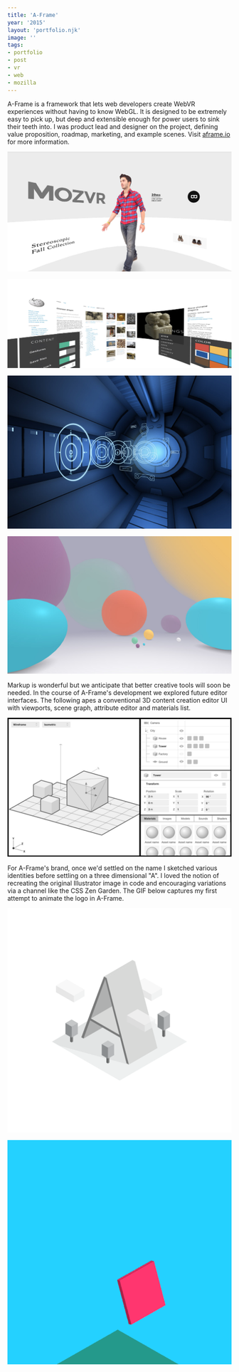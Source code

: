 ```yaml
---
title: 'A-Frame'
year: '2015'
layout: 'portfolio.njk'
image: ''
tags:
- portfolio
- post
- vr
- web
- mozilla
---
```


A-Frame is a framework that lets web developers create WebVR experiences without having to know WebGL. It is designed to be extremely easy to pick up, but deep and extensible enough for power users to sink their teeth into. I was product lead and designer on the project, defining value proposition, roadmap, marketing, and example scenes. Visit [aframe.io](https://aframe.io/) for more information.

![](img/aframe-shopping.jpg)

![](img/aframe-text.jpg)

![](img/aframe-anime.jpg)

![](img/aframe-balls.jpg)

Markup is wonderful but we anticipate that better creative tools will soon be needed. In the course of A-Frame's development we explored future editor interfaces. The following apes a conventional 3D content creation editor UI with viewports, scene graph, attribute editor and materials list. 

![](img/aframe-editor.jpg)

For A-Frame's brand, once we'd settled on the name I sketched various identities before settling on a three dimensional "A". I loved the notion of recreating the original Illustrator image in code and encouraging variations via a channel like the CSS Zen Garden. The GIF below captures my first attempt to animate the logo in A-Frame.

![](img/aframe-brand-bw.png)

![](img/aframe-brand-animated.gif)
